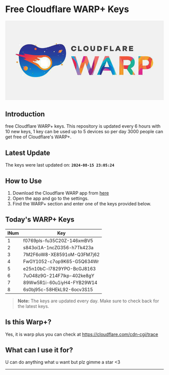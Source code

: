 
# Free Cloudflare WARP+ Keys

![Banner](asset/IMG_20240629_142710_129.jpg)

## Introduction

free Cloudflare WARP+ keys. This repository is updated every 6 hours with 10 new keys, 1 key can be used up to 5 devices so per day 3000 people can get free of Cloudflare's WARP+.

## Latest Update

The keys were last updated on: **`2024-08-15 23:05:24`**

## How to Use

1. Download the Cloudflare WARP app from [here](https://1.1.1.1/)
2. Open the app and go to the settings.
3. Find the WARP+ section and enter one of the keys provided below.

## Today's WARP+ Keys

| INum | Key |
|-------|-----|
| 1     | f0769pls-fu35C20Z-146xmBV5               |
| 2     | s843oi1A-1ncZG356-h7Tk423a               |
| 3     | 7M2F6oW8-XE8591oM-Q3FM7j62               |
| 4     | FwGY1052-c7op9K65-G5Q634Wr               |
| 5     | e25n10bC-l7829YPO-BcGJ8163               |
| 6     | 7uO48z9G-214F7lkp-402ke8gY               |
| 7     | 89Ww5R1i-60u1iyH4-FYB29W14               |
| 8     | 6s0bj95c-58HEkL92-6ocv3S15               |


> **Note:** The keys are updated every day. Make sure to check back for the latest keys.

## Is this Warp+?

Yes, it is warp plus you can check at https://cloudflare.com/cdn-cgi/trace

## What can I use it for?
U can do anything what u want but plz gimme a star <3

---
